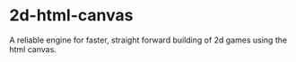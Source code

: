 # 2d-html-canvas
A reliable engine for faster, straight forward building of 2d games using the html canvas.
